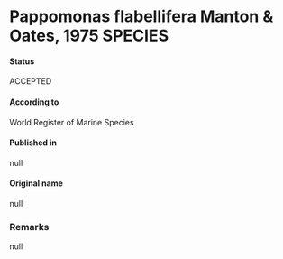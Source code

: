 Pappomonas flabellifera Manton & Oates, 1975 SPECIES
=======

#### Status
ACCEPTED

#### According to
World Register of Marine Species

#### Published in
null

#### Original name
null

### Remarks
null